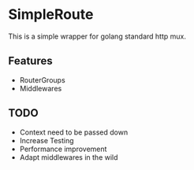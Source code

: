 # SimpleRoute

This is a simple wrapper for golang standard http mux.

## Features
- RouterGroups
- Middlewares

## TODO
- Context need to be passed down
- Increase Testing
- Performance improvement
- Adapt middlewares in the wild
